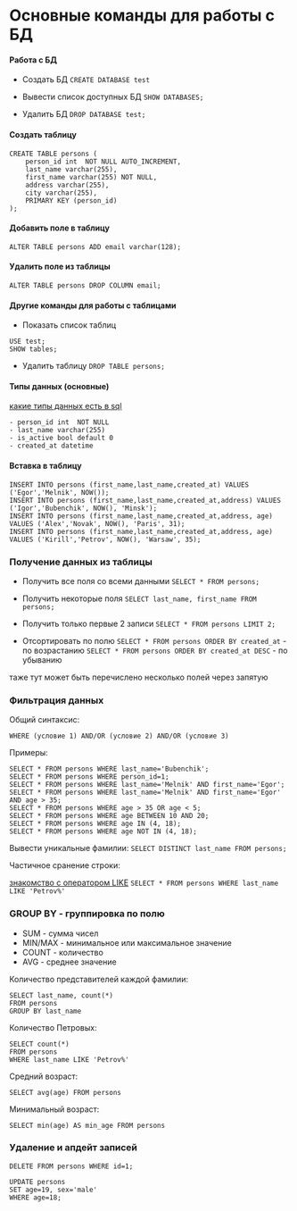 # Основные команды для работы с БД

#### Работа с БД

- Создать БД
``CREATE DATABASE test
``

- Вывести список доступных БД
``SHOW DATABASES;``

- Удалить БД
``DROP DATABASE test;``

#### Создать таблицу 

```
CREATE TABLE persons (
    person_id int  NOT NULL AUTO_INCREMENT,
    last_name varchar(255),
    first_name varchar(255) NOT NULL,
    address varchar(255),
    city varchar(255),
    PRIMARY KEY (person_id)
);
```

#### Добавить поле в таблицу

```ALTER TABLE persons ADD email varchar(128);```

#### Удалить поле из таблицы

```ALTER TABLE persons DROP COLUMN email;```


#### Другие команды для работы с таблицами

- Показать список таблиц
```
USE test;
SHOW tables;
```

- Удалить таблицу
```DROP TABLE persons;```

#### Типы данных (основные)

[какие типы данных есть в sql](https://www.w3schools.com/sql/sql_datatypes.asp)

```
- person_id int  NOT NULL
- last_name varchar(255)
- is_active bool default 0
- created_at datetime 
```

#### Вставка в таблицу

```commandline
INSERT INTO persons (first_name,last_name,created_at) VALUES ('Egor','Melnik', NOW());
INSERT INTO persons (first_name,last_name,created_at,address) VALUES ('Igor','Bubenchik', NOW(), 'Minsk');
INSERT INTO persons (first_name,last_name,created_at,address, age) VALUES ('Alex','Novak', NOW(), 'Paris', 31);
INSERT INTO persons (first_name,last_name,created_at,address, age) VALUES ('Kirill','Petrov', NOW(), 'Warsaw', 35);
```

### Получение данных из таблицы

- Получить все поля со всеми данными
```SELECT * FROM persons;```

- Получить некоторые поля
```SELECT last_name, first_name FROM persons;```

- Получить только первые 2 записи
```SELECT * FROM persons LIMIT 2;```

- Отсортировать по полю
```SELECT * FROM persons ORDER BY created_at``` - по возрастанию
```SELECT * FROM persons ORDER BY created_at DESC``` - по убыванию

таже тут может быть перечислено несколько полей через запятую

### Фильтрация данных
Общий синтаксис:

``WHERE (условие 1) AND/OR (условие 2) AND/OR (условие 3)``

Примеры:

```commandline
SELECT * FROM persons WHERE last_name='Bubenchik';
SELECT * FROM persons WHERE person_id=1;
SELECT * FROM persons WHERE last_name='Melnik' AND first_name='Egor';
SELECT * FROM persons WHERE last_name='Melnik' AND first_name='Egor' AND age > 35;
SELECT * FROM persons WHERE age > 35 OR age < 5;
SELECT * FROM persons WHERE age BETWEEN 10 AND 20;
SELECT * FROM persons WHERE age IN (4, 18);
SELECT * FROM persons WHERE age NOT IN (4, 18);
```

Вывести уникальные фамилии:
```SELECT DISTINCT last_name FROM persons;```

Частичное сранение строки:

[знакомство с оператором LIKE](https://www.w3schools.com/sql/sql_like.asp)
```SELECT * FROM persons WHERE last_name LIKE 'Petrov%'```

### GROUP BY - группировка по полю

- SUM - сумма чисел
- MIN/MAX - минимальное или максимальное значение
- COUNT - количество
- AVG - среднее значение

Количество представителей каждой фамилии:
```commandline
SELECT last_name, count(*)
FROM persons
GROUP BY last_name
```

Количество Петровых:
```
SELECT count(*)
FROM persons
WHERE last_name LIKE 'Petrov%'
 ```

Средний возраст:
```
SELECT avg(age) FROM persons
```

Минимальный возраст:
```
SELECT min(age) AS min_age FROM persons
 ```

### Удаление и апдейт записей

```DELETE FROM persons WHERE id=1;```

```
UPDATE persons
SET age=19, sex='male'
WHERE age=18;
```




